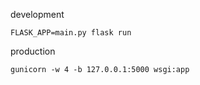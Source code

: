 development

```
FLASK_APP=main.py flask run
```

production

```
gunicorn -w 4 -b 127.0.0.1:5000 wsgi:app
```